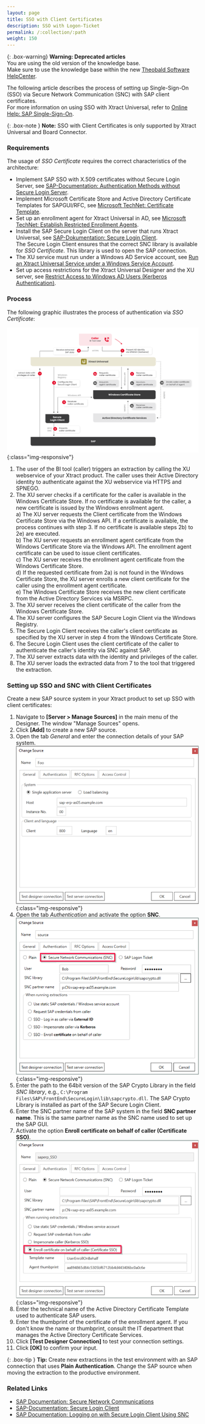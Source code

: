 ```yaml
---
layout: page
title: SSO with Client Certificates
description: SSO with Logon-Ticket
permalink: /:collection/:path
weight: 150
---
```


{: .box-warning}
**Warning: Deprecated articles** <br>
You are using the old version of the knowledge base.<br>
Make sure to use the knowledge base within the new [Theobald Software HelpCenter](https://helpcenter.theobald-software.com/).

The following article describes the process of setting up Single-Sign-On (SSO) via Secure Network Communication (SNC) with SAP client certificates. <br>
For more information on using SSO with Xtract Universal, refer to [Online Help: SAP Single-Sign-On](https://help.theobald-software.com/en/xtract-universal/advanced-techniques/sap-single-sign-on).

{: .box-note }
**Note:** SSO with Client Certificates is only supported by Xtract Universal and Board Connector.

### Requirements

The usage of *SSO Certificate* requires the correct characteristics of the architecture:
- Implement SAP SSO  with X.509 certificates without Secure Login Server, see [SAP-Documentation: Authentication Methods without Secure Login Server](https://help.sap.com/viewer/df185fd53bb645b1bd99284ee4e4a750/LATEST/en-US/7c45fe620ab9469083f7ab50a9008c37.html).
- Implement Microsoft Certificate Store and Active Directory Certificate Templates for SAPGUI/RFC, see [Microsoft TechNet: Certificate Template](https://social.technet.microsoft.com/wiki/contents/articles/53249.active-directory-certificate-services-enterprise-ca-architecture.aspx#Certificate_Template).
- Set up an enrollment agent for Xtract Universal in AD, see [Microsoft TechNet: Establish Restricted Enrollment Agents](https://social.technet.microsoft.com/wiki/contents/articles/10942.ad-cs-security-guidance.aspx#Establish_Restricted_Enrollment_Agents).
- Install the SAP Secure Login Client on the server that runs Xtract Universal, see [SAP-Dokumentation: Secure Login Client](https://help.sap.com/viewer/8ac26ac20064447ba9e65b18e1bb747e/Cloud/en-US/b304e57f6393461dafd7affc2760b05b.html).<br>
The Secure Login Client ensures that the correct SNC library is available for *SSO Certificate*.
This library is used to open the SAP connection.
- The XU service must run under a Windows AD Service account, see [Run an Xtract Universal Service under a Windows Service Account](https://help.theobald-software.com/en/xtract-universal/advanced-techniques/service-account).
- Set up access restrictions for the Xtract Universal Designer and the XU server, see [Restrict Access to Windows AD Users (Kerberos Authentication)](https://help.theobald-software.com/en/xtract-universal/security/server-security#restrict-access-to-windows-ad-users-kerberos-authentication).<br>

### Process

The following graphic illustrates the process of authentication via *SSO Certificate*:

![SSO-Certificate](/img/contents/sso-certificate.png){:class="img-responsive"}

1. The user of the BI tool (caller) triggers an extraction by calling the XU webservice of your Xtract product.
The caller uses their Active Directory identity to authenticate against the XU webservice via HTTPS and SPNEGO.
2. The XU server checks if a certificate for the caller is available in the Windows Certificate Store.
If no certificate is available for the caller, a new certificate is issued by the Windows enrollment agent.<br>
a) The XU server requests the Client certificate from the Windows Certificate Store via the Windows API.
If a certificate is available, the process continues with step 3.
If no certificate is available steps 2b) to 2e) are executed.<br>
b) The XU server requests an enrollment agent certificate from the Windows Certificate Store via the Windows API.
The enrollment agent certificate can be used to issue client certificates.<br>
c) The XU server receives the enrollment agent certificate from the Windows Certificate Store.<br>
d) If the requested certificate from 2a) is not found in the Windows Certificate Store, the XU server enrolls a new client certificate for the caller using the enrollment agent certificate.<br>
e) The Windows Certificate Store receives the new client certificate from the Active Directory Services via MSRPC.
3. The XU server receives the client certificate of the caller from the Windows Certificate Store.
4. The XU server configures the SAP Secure Login Client via the Windows Registry.
5. The Secure Login Client receives the caller's client certificate as specified by the XU server in step 4 from the Windows Certificate Store.
6. The Secure Login Client uses the client certificate of the caller to authenticate the caller's identity via SNC against SAP.
7. The XU server extracts data with the identity and privileges of the caller.
8. The XU server loads the extracted data from 7 to the tool that triggered the extraction.

### Setting up SSO and SNC with Client Certificates

Create a new SAP source system in your Xtract product to set up SSO with client certificates:
1. Navigate to **[Server > Manage Sources]** in the main menu of the Designer. The window "Manage Sources" opens.
2. Click **[Add]** to create a new SAP source.
3. Open the tab *General* and enter the connection details of your SAP system. <br>
![SAP-Source-Details](/img/contents/xu/sap_source-details.png){:class="img-responsive"}
4. Open the tab *Authentication* and activate the option **SNC**.<br>
![sso-certificate-auth](/img/contents/sso-certificate-auth.png){:class="img-responsive"}
5. Enter the path to the 64bit version of the SAP Crypto Library in the field *SNC library*, e.g., `C:\Program Files\SAP\FrontEnd\SecureLogin\lib\sapcrypto.dll`.
The SAP Crypto Library is installed as part of the SAP Secure Login Client.
6. Enter the SNC partner name of the SAP system in the field **SNC partner name**. 
This is the same partner name as the SNC name used to set up the SAP GUI.
7. Activate the option **Enroll certificate on behalf of caller (Certificate SSO)**.<br>
![sso-certificate-auth2](/img/contents/sso-certificate-auth2.png){:class="img-responsive"}
8. Enter the technical name of the Active Directory Certificate Template used to authenticate SAP users.
9. Enter the thumbprint of the certificate of the enrollment agent.
If you don't know the name or thumbprint, consult the IT department that manages the Active Directory Certificate Services.
10. Click **[Test Designer Connection]** to test your connection settings.
11. Click **[OK]** to confirm your input.

{: .box-tip }
**Tip:** Create new extractions in the test environment with an SAP connection that uses **Plain Authentication**.
Change the SAP source when moving the extraction to the productive environment.

### Related Links
- [SAP Documentation: Secure Network Communications](https://help.sap.com/doc/saphelp_nw73ehp1/7.31.19/en-US/e6/56f466e99a11d1a5b00000e835363f/content.htm?no_cache=true)
- [SAP-Documentation: Secure Login Client](https://help.sap.com/viewer/8ac26ac20064447ba9e65b18e1bb747e/Cloud/en-US/b304e57f6393461dafd7affc2760b05b.html)
- [SAP Documentation: Logging on with Secure Login Client Using SNC](https://help.sap.com/viewer/df185fd53bb645b1bd99284ee4e4a750/3.0/en-US/68a6caca798e4adbba5608fb69ea6398.html)
